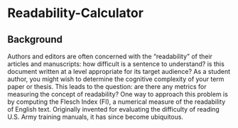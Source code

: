 # Readability-Calculator

## Background
Authors and editors are often concerned with the “readability” of their articles and
manuscripts: how difficult is a sentence to understand? is this document written at a level
appropriate for its target audience? As a student author, you might wish to determine the
cognitive complexity of your term paper or thesis. This leads to the question: are there
any metrics for measuring the concept of readability?
One way to approach this problem is by computing the Flesch Index (FI), a numerical
measure of the readability of English text. Originally invented for evaluating the
difficulty of reading U.S. Army training manuals, it has since become ubiquitous.
